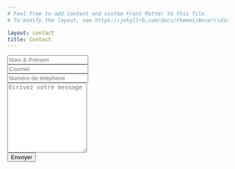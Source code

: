 ```yaml
---
# Feel free to add content and custom Front Matter to this file.
# To modify the layout, see https://jekyllrb.com/docs/themes/#overriding-theme-defaults

layout: contact
title: Contact
---
```






  <form id="contactForm" class="kwes-form" action="https://kwesforms.com/api/foreign/forms/nikfy6jPulpCg2sqZg30">
    <div class="mb-3">
      <label class="form-label" for="name"></label>
      <input class="form-control" id="name" type="text" placeholder="Nom & Prénom" name="name" />
    </div>
    <div class="mb-3">
      <label class="form-label" for="emailAddress"></label>
      <input class="form-control" id="emailAddress" type="email" placeholder="Courriel" name="emailAddress" />
    </div>
      <div class="mb-3">
      <label class="form-label" for="phone"></label>
      <input class="form-control" id="phone" type="tel" placeholder="Numéro de téléphone" name="phone" />
    </div>
    <div class="mb-3">
      <label class="form-label" for="message"></label>
      <textarea class="form-control" id="message" type="text" placeholder="Ecrivez votre message" style="height: 10rem;" name="message"></textarea>
    </div>
    <div class="d-grid">
      <button class="btn btn-outline-secondary btn-lg" type="submit">Envoyer</button>
    </div>
  </form>


